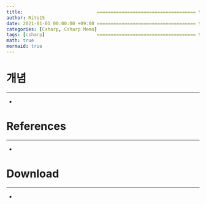 ```yaml
---
title:                           ==================================== 변경!
author: Rito15
date: 2021-01-01 00:00:00 +09:00 ==================================== 변경!
categories: [Csharp, Csharp Memo]
tags: [csharp]                   ==================================== 변경!
math: true
mermaid: true
---
```


# 개념
---
- 

# References
---
- 

# Download
---
- 